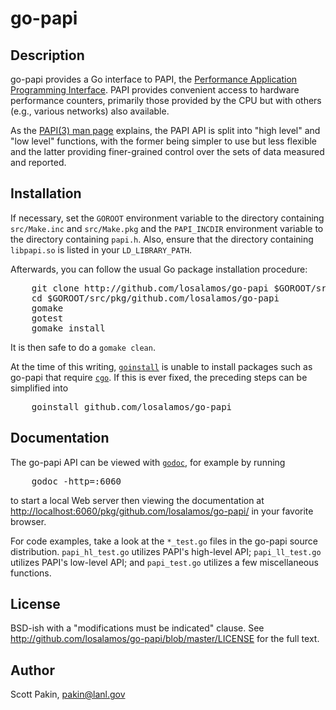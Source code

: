 go-papi
=======


Description
-----------

go-papi provides a Go interface to PAPI, the [Performance Application
Programming Interface](http://icl.cs.utk.edu/papi/).  PAPI provides
convenient access to hardware performance counters, primarily those
provided by the CPU but with others (e.g., various networks) also
available.

As the [PAPI(3) man
page](http://icl.cs.utk.edu/projects/papi/wiki/PAPIC:PAPI.3) explains,
the PAPI API is split into "high level" and "low level" functions,
with the former being simpler to use but less flexible and the latter
providing finer-grained control over the sets of data measured and
reported.


Installation
------------

If necessary, set the `GOROOT` environment variable to the directory
containing `src/Make.inc` and `src/Make.pkg` and the `PAPI_INCDIR`
environment variable to the directory containing `papi.h`.  Also,
ensure that the directory containing `libpapi.so` is listed in your
`LD_LIBRARY_PATH`.

Afterwards, you can follow the usual Go package installation
procedure:

<pre>
    git clone http://github.com/losalamos/go-papi $GOROOT/src/pkg/github.com/losalamos/go-papi
    cd $GOROOT/src/pkg/github.com/losalamos/go-papi
    gomake
    gotest
    gomake install
</pre>

It is then safe to do a `gomake clean`.

At the time of this writing,
[`goinstall`](http://golang.org/cmd/goinstall/) is unable to install
packages such as go-papi that require
[`cgo`](http://golang.org/cmd/cgo/).  If this is ever fixed, the
preceding steps can be simplified into

<pre>
    goinstall github.com/losalamos/go-papi
</pre>


Documentation
-------------

The go-papi API can be viewed with
[`godoc`](http://golang.org/cmd/godoc/), for example by running

<pre>
    godoc -http=:6060
</pre>

to start a local Web server then viewing the documentation at
<http://localhost:6060/pkg/github.com/losalamos/go-papi/> in your
favorite browser.

For code examples, take a look at the `*_test.go` files in the go-papi
source distribution.  `papi_hl_test.go` utilizes PAPI's high-level
API; `papi_ll_test.go` utilizes PAPI's low-level API; and
`papi_test.go` utilizes a few miscellaneous functions.


License
-------

BSD-ish with a "modifications must be indicated" clause.  See
<http://github.com/losalamos/go-papi/blob/master/LICENSE> for the full
text.


Author
------

Scott Pakin, <pakin@lanl.gov>
